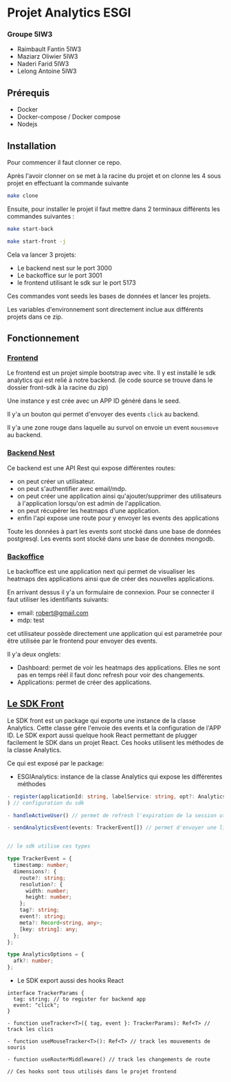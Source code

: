 # Projet Analytics ESGI

### Groupe 5IW3

- Raimbault Fantin 5IW3
- Maziarz Oliwier 5IW3
- Naderi Farid 5IW3
- Lelong Antoine 5IW3

## Prérequis

- Docker
- Docker-compose / Docker compose
- Nodejs

## Installation

Pour commencer il faut clonner ce repo.

Après l'avoir clonner on se met à la racine du projet et on clonne les 4 sous projet en effectuant la commande suivante

```bash
make clone
```

Ensuite, pour installer le projet il faut mettre dans 2 terminaux différents les commandes suivantes :

```bash
make start-back
```

```bash
make start-front -j
```

Cela va lancer 3 projets:

- Le backend nest sur le port 3000
- Le backoffice sur le port 3001
- le frontend utilisant le sdk sur le port 5173

Ces commandes vont seeds les bases de données et lancer les projets.

Les variables d'environnement sont directement inclue aux différents projets dans ce zip.

## Fonctionnement

### [Frontend](https://github.com/FantinPro/analytics_esgi)

Le frontend est un projet simple bootstrap avec vite.
Il y est installé le sdk analytics qui est relié à notre backend. (le code source se trouve dans le dossier front-sdk à la racine du zip)

Une instance y est crée avec un APP ID généré dans le seed.

Il y'a un bouton qui permet d'envoyer des events `click` au backend.

Il y'a une zone rouge dans laquelle au survol on envoie un event `mousemove` au backend.

### [Backend Nest](https://github.com/FantinPro/nest-js-analytics)

Ce backend est une API Rest qui expose différentes routes:

- on peut créer un utilisateur.
- on peut s'authentifier avec email/mdp.
- on peut créer une application ainsi qu'ajouter/supprimer des utilisateurs à l'application lorsqu'on est admin de l'application.
- on peut récupérer les heatmaps d'une application.
- enfin l'api expose une route pour y envoyer les events des applications

Toute les données à part les events sont stocké dans une base de données postgresql.
Les events sont stocké dans une base de données mongodb.

### [Backoffice](https://github.com/omaziarz/backoffice)

Le backoffice est une application next qui permet de visualiser les heatmaps des applications ainsi que de créer des nouvelles applications.

En arrivant dessus il y'a un formulaire de connexion.
Pour se connecter il faut utiliser les identifiants suivants:

- email: robert@gmail.com
- mdp: test

cet utilisateur possède directement une application qui est parametrée pour être utilisée par le frontend pour envoyer des events.

Il y'a deux onglets:

- Dashboard: permet de voir les heatmaps des applications. Elles ne sont pas en temps réél il faut donc refresh pour voir des changements.
- Applications: permet de créer des applications.

## [Le SDK Front](https://github.com/omaziarz/esgi-sdk-front)

Le SDK front est un package qui exporte une instance de la classe Analytics.
Cette classe gére l'envoie des events et la configuration de l'APP ID.
Le SDK export aussi quelque hook React permettant de plugger facilement le SDK dans un projet React. Ces hooks utilisent les méthodes de la classe Analytics.

Ce qui est exposé par le package:

- ESGIAnalytics: instance de la classe Analytics qui
  expose les différentes méthodes

```ts
- register(applicationId: string, labelService: string, opt?: AnalyticsOptions
) // configuration du sdk

- handleActiveUser() // permet de refresh l'expiration de la session utilisateur

- sendAnalyticsEvent(events: TrackerEvent[]) // permet d'envoyer une liste d'events


// le sdk utilise ces types

type TrackerEvent = {
  timestamp: number;
  dimensions?: {
    route?: string;
    resolution?: {
      width: number;
      height: number;
    };
    tag?: string;
    event?: string;
    meta?: Record<string, any>;
    [key: string]: any;
  };
};

type AnalyticsOptions = {
  afk?: number;
};
```

- Le SDK export aussi des hooks React

```tsx
interface TrackerParams {
  tag: string; // to register for backend app
  event: "click";
}

- function useTracker<T>({ tag, event }: TrackerParams): Ref<T> // track les clics

- function useMouseTracker<T>(): Ref<T> // track les mouvements de souris

- function useRouterMiddleware() // track les changements de route

// Ces hooks sont tous utilisés dans le projet frontend
```
